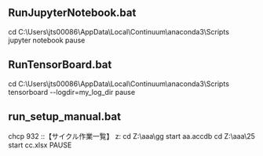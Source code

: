 RunJupyterNotebook.bat
-------------------------------------------
cd C:\Users\jts00086\AppData\Local\Continuum\anaconda3\Scripts\
jupyter notebook
pause


RunTensorBoard.bat
-------------------------------------------
cd C:\Users\jts00086\AppData\Local\Continuum\anaconda3\Scripts\
tensorboard --logdir=my_log_dir
pause


run_setup_manual.bat
-------------------------------------------
chcp 932
::【サイクル作業一覧】
z:
cd Z:\aaa\gg
start aa.accdb
cd Z:\aaa\25
start cc.xlsx
PAUSE
